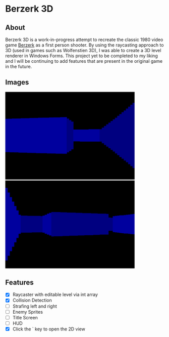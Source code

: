 # Berzerk 3D
## About
Berzerk 3D is a work-in-progress attempt to recreate the classic 1980 video game [Berzerk](https://en.wikipedia.org/wiki/Berzerk_(video_game)) as a first person shooter. By using the raycasting approach to 3D (used in games such as Wolfenstien 3D), I was able to create a 3D level renderer in Windows Forms. This project yet to be completed to my liking and I will be continuing to add features that are present in the original game in the future.
## Images
<img src="screenshot1.png" width="410" /><img src="screenshot2.png" width="410" />
## Features
- [x] Raycaster with editable level via int array
- [x] Collision Detection
- [ ] Strafing left and right
- [ ] Enemy Sprites
- [ ] Title Screen
- [ ] HUD
- [x] Click the \` key to open the 2D view
